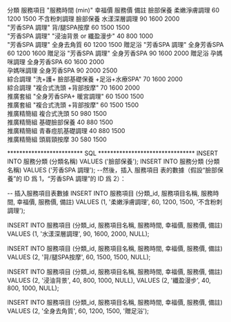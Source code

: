 分類	服務項目	"服務時間
(min)"	幸福價	服務價	備註
臉部保養	柔嫩淨膚調理	60	1200	1500	不含粉刺調理
臉部保養	水漾深層調理	90	1600	2000	
"芳香SPA
調理"	背/腿SPA按摩	60	1500	1500	
"芳香SPA
調理"	"浸油背景 or
纖盈漫步"	40	800	1000	
"芳香SPA
調理"	全身去角質	60	1200	1500	贈足浴
"芳香SPA
調理"	全身芳香SPA	60	1200	1600	贈足浴
"芳香SPA
調理"	全身芳香SPA	90	1600	2000	贈足浴
孕媽咪調理	全身芳香SPA	60	1600	2000	
孕媽咪調理	全身芳香SPA	90	2000	2500	
綜合調理	"洗+護+
臉部基礎保養
+足浴+水療SPA"	70	1600	2000	
綜合調理	"複合式洗頭
+背部按摩"	70	1600	2000	
推廣套組	"全身芳香SPA+
暖宮調理"	60	1500	1500	
推廣套組	"複合式洗頭
+背部按摩"	60	1500	1500	
推廣精簡組	複合式洗頭	50	980	1500	
推廣精簡組	基礎臉部保養	40	880	1500	
推廣精簡組	青春痘肌基礎調理	40	880	1500	
推廣精簡組	頭肩頸按摩	30	580	1500	

************************* SQL ********************************
INSERT INTO 服務分類 (分類名稱) VALUES ('臉部保養');
INSERT INTO 服務分類 (分類名稱) VALUES ('芳香SPA 調理');
--然後，插入 服務項目 表的數據（假設“臉部保養”的 ID 爲 1，“芳香SPA 調理”的 ID 爲 2）：

-- 插入服務項目表數據
INSERT INTO 服務項目 (分類_id, 服務項目名稱, 服務時間, 幸福價, 服務價, 備註) 
VALUES (1, '柔嫩淨膚調理', 60, 1200, 1500, '不含粉刺調理');

INSERT INTO 服務項目 (分類_id, 服務項目名稱, 服務時間, 幸福價, 服務價, 備註) 
VALUES (1, '水漾深層調理', 90, 1600, 2000, NULL);

INSERT INTO 服務項目 (分類_id, 服務項目名稱, 服務時間, 幸福價, 服務價, 備註) 
VALUES (2, '背/腿SPA按摩', 60, 1500, 1500, NULL);

INSERT INTO 服務項目 (分類_id, 服務項目名稱, 服務時間, 幸福價, 服務價, 備註) 
VALUES (2, '浸油背景', 40, 800, 1000, NULL),
VALUES (2, '纖盈漫步', 40, 800, 1000, NULL);

INSERT INTO 服務項目 (分類_id, 服務項目名稱, 服務時間, 幸福價, 服務價, 備註) 
VALUES (2, '全身去角質', 60, 1200, 1500, '贈足浴');
